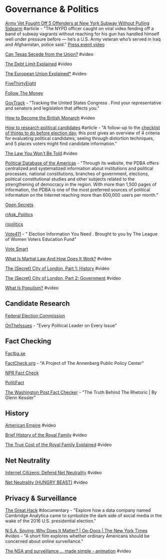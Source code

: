 # Governance & Politics

[Army Vet Fought Off 5 Offenders at New York Subway Without Pulling Sidearm](https://special-ops.org/48649/army-vet-fought-off-5-offenders-at-new-york-subway-without-pulling-sidearm/) \#article - "The NYPD officer caught on viral video fending off a band of subway vagrants without reaching for his gun has handled himself well under pressure before — he’s a U.S. Army veteran who’s served in Iraq and Afghanistan, police said." [Press event video](https://www.bing.com/videos/search?q=Syed+Ali+NYPD&&view=detail&mid=13C516F2AA8F0A4BB39C13C516F2AA8F0A4BB39C&rvsmid=713DDD1203BD7FFDF177713DDD1203BD7FFDF177&FORM=VDQVAP)

[Can Texas Secede from the Union?](https://www.youtube.com/watch?v=S92fTz_-kQE&list=PLIilwIraDV2LO0itulEQl76KwCRhCdN8H&index=2) \#video

[The Debt Limit Explained](https://www.youtube.com/watch?v=KIbkoop4AYE&list=PLIilwIraDV2LO0itulEQl76KwCRhCdN8H&index=2) \#video

[The European Union Explained\*](https://www.youtube.com/watch?v=O37yJBFRrfg&list=PLIilwIraDV2LO0itulEQl76KwCRhCdN8H&index=2) \#video

[FiveThirtyEight](https://fivethirtyeight.com/)

[Follow The Money](https://www.followthemoney.org)

[GovTrack](https://www.govtrack.us) - "Tracking the United States Congress. Find your representative and senators and legislation that affects you."

[How to Become the British Monarch](https://www.youtube.com/watch?v=BUY6HGqYweQ&list=PLIilwIraDV2LO0itulEQl76KwCRhCdN8H&index=2) \#video

[How to research political candidates](http://www.adellefrank.com/blog/how-to-research-political-candidates) \#article - "A follow-up to the [checklist of things to do before election day](http://www.adellefrank.com/blog/voter-checklist-things-to-do-before-election-day), this post gives an overview of 4 criteria for evaluating political candidates, seeing through distortion techniques, and 5 places voters might find candidate information."

[The Law You Won't Be Told](https://www.youtube.com/watch?v=uqH_Y1TupoQ&list=PLIilwIraDV2LO0itulEQl76KwCRhCdN8H&index=2) \#video

[Political Database of the Americas](http://pdba.georgetown.edu/history.html) - "Through its website, the PDBA offers centralized and systematized information about institutions and political processes, national constitutions, branches of government, elections, political constitutional studies and other subjects related to the strengthening of democracy in the region. With more than 1,500 pages of information, the PDBA is one of the most preferred sources of political information on the Internet reaching more than 600,000 users per month."

[Open Secrets](https://www.opensecrets.org)

[r/Ask\_Politics](https://www.reddit.com/r/Ask_Politics/?utm_source=amp&utm_medium=&utm_content=post_subreddit)

[r/politics](https://www.reddit.com/r/politics/)

[Vote411](https://www.vote411.org) - "Election Information You Need. Brought to you by The League of Women Voters Education Fund"

[Vote Smart](https://votesmart.org/)

[What Is Martial Law And How Does It Work?](https://www.youtube.com/watch?v=-1L3CtY8SCQ&list=PLIilwIraDV2LO0itulEQl76KwCRhCdN8H&index=2) \#video

[The \(Secret\) City of London, Part 1: History](https://www.youtube.com/watch?v=LrObZ_HZZUc&list=PLIilwIraDV2LO0itulEQl76KwCRhCdN8H&index=2) \#video

[The \(Secret\) City of London, Part 2: Government](https://www.youtube.com/watch?v=z1ROpIKZe-c&list=PLIilwIraDV2LO0itulEQl76KwCRhCdN8H&index=2) \#video

[What Is Populism?](https://www.youtube.com/watch?v=IwHhV7tyXkE&list=PLIilwIraDV2LO0itulEQl76KwCRhCdN8H&index=2) \#video

## Candidate Research

[Federal Election Commission](https://www.fec.gov/)

[OnTheIssues](https://www.ontheissues.org/default.htm) - "Every Political Leader on Every Issue"

## Fact Checking

[Factba.se](https://factba.se/)

[FactCheck.org](https://www.factcheck.org/) - "A Project of The Annenberg Public Policy Center"

[NPR Fact Check](https://www.npr.org/sections/politics-fact-check/)

[PolitiFact](https://www.politifact.com/truth-o-meter/)

[The Washington Post Fact Checker](https://www.washingtonpost.com/news/fact-checker/?noredirect=on&utm_term=.3a4fc449dbad) - "The Truth Behind The Rhetoric \| By Glenn Kessler"

## History

[American Empire](https://www.youtube.com/watch?v=ASSOQDQvVLU&list=PLIilwIraDV2LO0itulEQl76KwCRhCdN8H&index=2) \#video

[Brief History of the Royal Family](https://www.youtube.com/watch?v=jNgP6d9HraI&list=PLIilwIraDV2LO0itulEQl76KwCRhCdN8H&index=2) \#video

[The True Cost of the Royal Family Explained](https://www.youtube.com/watch?v=bhyYgnhhKFw&list=PLIilwIraDV2LO0itulEQl76KwCRhCdN8H&index=2) \#video

## Net Neutrality

[Internet Citizens: Defend Net Neutrality](https://www.youtube.com/watch?v=wtt2aSV8wdw&list=PLIilwIraDV2LO0itulEQl76KwCRhCdN8H&index=2) \#video

[Net Neutrality \(HUNGRY BEAST\)](https://www.youtube.com/watch?v=dLi7bxZ33Yo&list=PLIilwIraDV2Js8hmlun8QpHAB7n8G47EB&index=12&t=0s) \#video

## Privacy & Surveillance

[The Great Hack](https://www.netflix.com/title/80117542) \#documentary - "Explore how a data company named Cambridge Analytica came to symbolize the dark side of social media in the wake of the 2016 U.S. presidential election."

[N.S.A. Spying: Why Does It Matter? \| Op-Docs \| The New York Times](https://www.youtube.com/watch?v=S61eL_06RZ4&list=PLIilwIraDV2LO0itulEQl76KwCRhCdN8H&index=2&t=0s) \#video - "A short film explores whether ordinary Americans should be concerned about online surveillance."

[The NSA and surveillance ... made simple - animation](https://www.youtube.com/watch?v=GoM4jIZbTtQ&list=PLIilwIraDV2Js8hmlun8QpHAB7n8G47EB&index=24) \#video



